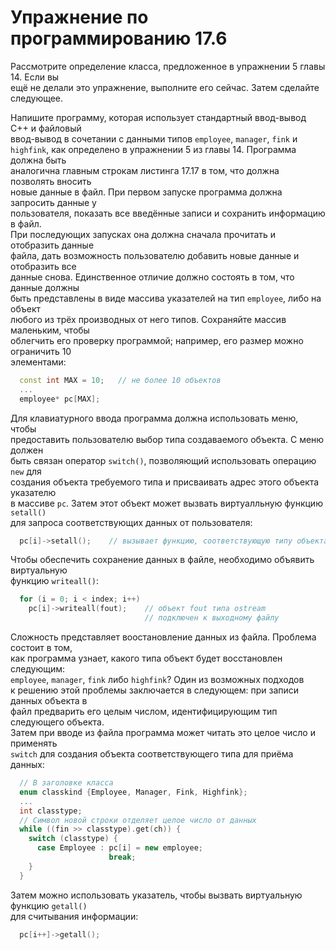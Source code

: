 # Упражнение по программированию 17.6  
Рассмотрите определение класса, предложенное в упражнении 5 главы 14. Если вы  
ещё не делали это упражнение, выполните его сейчас. Затем сделайте следующее.  
  
  Напишите программу, которая использует стандартный ввод-вывод С++ и файловый  
  ввод-вывод в сочетании с данными типов `employee`, `manager`, `fink` и  
  `highfink`, как определено в упражнении 5 из главы 14. Программа должна быть  
  аналогична главным строкам листинга 17.17 в том, что должна позволять вносить  
  новые данные в файл. При первом запуске программа должна запросить данные у  
  пользователя, показать все введённые записи и сохранить информацию в файл.  
  При последующих запусках она должна сначала прочитать и отобразить данные  
  файла, дать возможность пользователю добавить новые данные и отобразить все  
  данные снова. Единственное отличие должно состоять в том, что данные должны  
  быть представлены в виде массива указателей на тип `employee`, либо на объект  
  любого из трёх производных от него типов. Сохраняйте массив маленьким, чтобы  
  облегчить его проверку программой; например, его размер можно ограничить 10  
  элементами:
  ```cpp
    const int MAX = 10;   // не более 10 объектов
    ...
    employee* pc[MAX];
  ```
  Для клавиатурного ввода программа должна использовать меню, чтобы  
  предоставить пользователю выбор типа создаваемого объекта. С меню должен  
  быть связан оператор `switch()`, позволяющий использовать операцию `new` для  
  создания объекта требуемого типа и присваивать адрес этого объекта указателю  
  в массиве `pc`. Затем этот объект может вызвать виртуалльную функцию `setall()`  
  для запроса соответствующих данных от пользователя:  
```cpp
  pc[i]->setall();    // вызывает функцию, соответствующую типу объекта
```
Чтобы обеспечить сохранение данных в файле, необходимо объявить виртуальную  
функцию `writeall()`:  
```cpp
  for (i = 0; i < index; i++)
    pc[i]->writeall(fout);    // объект fout типа ostream  
                              // подключен к выходному файлу
```
Сложность представляет воостановление данных из файла. Проблема состоит в том,  
как программа узнает, какого типа объект будет восстановлен следующим:  
`employee`, `manager`, `fink` либо `highfink`? Один из возможных подходов  
к решению этой проблемы заключается в следующем: при записи данных объекта в  
файл предварить его целым числом, идентифицирующим тип следующего объекта.  
Затем при вводе из файла программа может читать это целое число и применять  
`switch` для создания объекта соответствующего типа для приёма данных:  
```cpp
  // В заголовке класса
  enum classkind {Employee, Manager, Fink, Highfink};
  ...
  int classtype;
  // Символ новой строки отделяет целое число от данных
  while ((fin >> classtype).get(ch)) {
    switch (classtype) {
      case Employee : pc[i] = new employee;
                      break;
    }
  }
```
Затем можно использовать указатель, чтобы вызвать виртуальную функцию `getall()`  
для считывания информации:
```cpp
  pc[i++]->getall();
```

